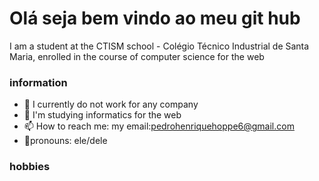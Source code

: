 # Olá seja bem vindo ao meu git hub
 I am a student at the CTISM school - Colégio Técnico Industrial de Santa Maria, enrolled in the course of computer science for the web

### information

- 🔭 I currently do not work for any company
- 🌱 I'm studying informatics for the web
- 📫 How to reach me: my email:pedrohenriquehoppe6@gmail.com
- 🤠pronouns: ele/dele

### hobbies


